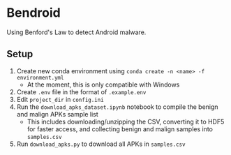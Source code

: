 # Bendroid

Using Benford's Law to detect Android malware.

## Setup
1. Create new conda environment using `conda create -n <name> -f environment.yml`
    * At the moment, this is only compatible with Windows
2. Create `.env` file in the format of `.example.env`
3. Edit `project_dir` in `config.ini`
4. Run the `download_apks_dataset.ipynb` notebook to compile the benign and malign APKs sample list
    * This includes downloading/unzipping the CSV, converting it to HDF5 for faster access, and collecting benign and malign samples into `samples.csv`
5. Run `download_apks.py` to download all APKs in `samples.csv`